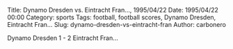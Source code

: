 Title: Dynamo Dresden vs. Eintracht Fran…, 1995/04/22
Date: 1995/04/22 00:00
Category: sports
Tags: football, football scores, Dynamo Dresden, Eintracht Fran…
Slug: dynamo-dresden-vs-eintracht-fran
Author: carbonero


Dynamo Dresden 1 - 2 Eintracht Fran…
